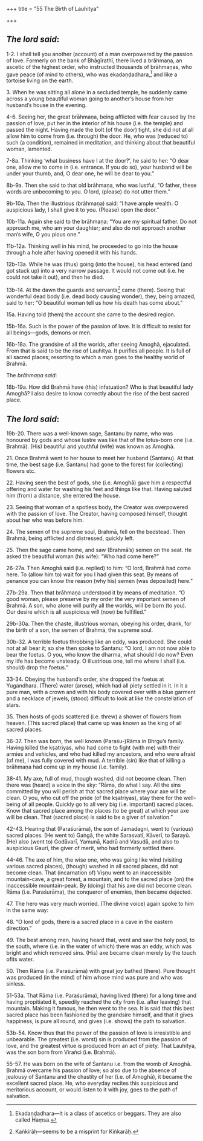 +++
title = "55 The Birth of Lauhitya"

+++
 

## *The lord said*:

1-2. I shall tell you another (account) of a man overpowered by the passion of love. Formerly on the bank of Bhāgīrathī, there lived a brāhmaṇa, an ascetic of the highest order, who instructed thousands of brāhmaṇas, who gave peace (of mind to others), who was ekadaṇḍadhara,[^1] and like a tortoise living on the earth.

[^1]:  Ekadaṇḍadhara—It is a class of ascetics or beggars. They are also called Haṃsa.

3\. When he was sitting all alone in a secluded temple, he suddenly came across a young beautiful woman going to another’s house from her husband’s house in the evening.

4-6. Seeing her, the great brāhmaṇa, being afflicted with fear caused by the passion of love, put her in the interior of his house (i.e. the temple) and passed the night. Having made the bolt (of the door) tight, she did not at all allow him to come from (i.e. through) the door. He, who was (reduced to) such (a condition), remained in meditation, and thinking about that beautiful woman, lamented.

7-8a. Thinking ‘what business have I at the door?’, he said to her: “O dear one, allow me to come in (i.e. entrance. If you do so), your husband will be under your thumb, and, O dear one, he will be dear to you.”

8b-9a. Then she said to that old brāhmaṇa, who was lustful, “O father, these words are unbecoming to you. O lord, (please) do not utter them.”

9b-10a. Then the illustrious (brāhmaṇa) said: “I have ample wealth. O auspicious lady, I shall give it to you. (Please) open the door.”

10b-11a. Again she said to the brāhmaṇa: “You are my spiritual father. Do not approach me, who am your daughter; and also do not approach another man’s wife, O you pious one.”

11b-12a. Thinking well in his mind, he proceeded to go into the house through a hole after having opened it with his hands.

12b-13a. While he was (thus) going (into the house), his head entered (and got stuck up) into a very narrow passage. It would not come out (i.e. he could not take it out), and then he died.

13b-14. At the dawn the guards and servants[^2] came (there). Seeing that wonderful dead body (i.e. dead body causing wonder), they, being amazed, said to her: “O beautiful woman tell us how his death has come about.”

[^2]:  Kaṅkirāḥ—seems to be a misprint for Kiṅkarāḥ.

15a. Having told (them) the account she came to the desired region.

15b-16a. Such is the power of the passion of love. It is difficult to resist for all beings—gods, demons or men.

16b-18a. The grandsire of all the worlds, after seeing Amoghā, ejaculated. From that is said to be the rise of Lauhitya. It purifies all people. It is full of all sacred places; resorting to which a man goes to the healthy world of Brahmā.

The *brāhmaṇa said*:

18b-19a. How did Brahmā have (this) infatuation? Who is that beautiful lady Amoghā? I also desire to know correctly about the rise of the best sacred place.

## *The lord said*:

19b-20. There was a well-known sage, Śantanu by name, who was honoured by gods and whose lustre was like that of the lotus-born one (i.e. Brahmā). (His) beautiful and youthful (wife) was known as Amoghā.

21\. Once Brahmā went to her house to meet her husband (Śantanu). At that time, the best sage (i.e. Śantanu) had gone to the forest for (collecting) flowers etc.

22\. Having seen the best of gods, she (i.e. Amoghā) gave him a respectful offering and water for washing his feet and things like that. Having saluted him (from) a distance, she entered the house.

23\. Seeing that woman of a spotless body, the Creator was overpowered with the passion of love. The Creator, having composed himself, thought about her who was before him.

24\. The semen of the supreme soul, Brahmā, fell on the bedstead. Then Brahmā, being afflicted and distressed, quickly left.

25\. Then the sage came home, and saw (Brahmā’s) semen on the seat. He asked the beautiful woman (his wife): “Who had come here?”

26-27a. Then Amoghā said (i.e. replied) to him: “O lord, Brahmā had come here. To (allow him to) wait for you I had given this seat. By means of penance you can know the reason (why his) semen (was deposited) here.”

27b-29a. Then that brāhmaṇa understood it by means of meditation. “O good woman, please preserve by my order the very important semen of Brahmā. A son, who alone will purify all the worlds, will be born (to you). Our desire which is all auspicious will (now) be fulfilled.”

29b-30a. Then the chaste, illustrious woman, obeying his order, drank, for the birth of a son, the semen of Brahmā, the supreme soul.

30b-32. A terrible foetus throbbing like an eddy, was produced. She could not at all bear it; so she then spoke to Śantanu: “O lord, I am not now able to bear the foetus. O you, who know the dharma, what should I do now? Even my life has become unsteady. O illustrious one, tell me where I shall (i.e. should) drop the foetus.”

33-34. Obeying the husband’s order, she dropped the foetus at Yugandhara. (There) water (arose), which had all piety settled in it. In it a pure man, with a crown and with his body covered over with a blue garment and a necklace of jewels, (stood) difficult to look at like the constellation of stars.

35\. Then hosts of gods scattered (i.e. threw) a shower of flowers from heaven. (This sacred place) that came up was known as the king of all sacred places.

36-37. Then was born, the well known (Paraśu-)Rāma in Bhṛgu’s family. Having killed the kṣatriyas, who had come to fight (with me) with their armies and vehicles, and who had killed my ancestors, and who were afraid (of me), I was fully covered with mud. A terrible (sin) like that of killing a brāhmaṇa had come up in my house (i.e. family).

38-41. My axe, full of mud, though washed, did not become clean. Then there was (heard) a voice in the sky: “Rāma, do what I say. All the sins committed by you will perish at that sacred place where your axe will be clean. O you, who cut off the pride (of the kṣatriyas), stay there for the well-being of all people. Quickly go to all very big (i.e. important) sacred places. Know that sacred place among the places (to be great) at which your axe will be clean. That (sacred place) is said to be a giver of salvation.”

42-43. Hearing that (Paraśurāma), the son of Jamadagni, went to (various) sacred places. (He went to) Gaṅgā, the white Sarasvatī, Kāverī, to Śarayū. (He) also (went to) Godāvarī, Yamunā, Kadrū and Vasudā, and also to auspicious Gaurī, the giver of merit, who had formerly settled there.

44-46. The axe of him, the wise one, who was going like wind (visiting various sacred places), (though) washed in all sacred places, did not become clean. That (incarnation of) Viṣṇu went to an inaccessible mountain-cave, a great forest, a mountain, and to the sacred place (on) the inaccessible mountain-peak. By (doing) that his axe did not become clean. Rāma (i.e. Paraśurāma), the conqueror of enemies, then became dejected.

47\. The hero was very much worried. (The divine voice) again spoke to him in the same way:

48\. “O lord of gods, there is a sacred place in a cave in the eastern direction.”

49\. The best among men, having heard that, went and saw the holy pool, to the south, where (i.e. in the water of which) there was an eddy, which was bright and which removed sins. (His) axe became clean merely by the touch ofits water.

50\. Then Rāma (i.e. Paraśurāma) with great joy bathed (there). Pure thought was produced (in the mind) of him whose mind was pure and who was sinless.

51-53a. That Rāma (i.e. Paraśurāma), having lived (there) for a long time and having propitiated it, speedily reached the city from (i.e. after leaving) that mountain. Making it famous, he then went to the sea. It is said that this best sacred place has been fashioned by the grandsire himself, and that it gives happiness, is pure all round, and gives (i.e. shows) the path to salvation.

53b-54. Know thus that the power of the passion of love is irresistible and unbearable. The greatest (i.e. worst) sin is produced from the passion of love, and the greatest virtue is produced from an act of piety. That Lauhitya, was the son born from Virañci (i.e. Brahmā).

55-57. He was born on the wife of Śantanu i.e. from the womb of Amoghā. Brahmā overcame his passion of love; so also due to the absence of jealousy of Śantanu and the chastity of her (i.e. of Amoghā), it became the excellent sacred place. He, who everyday recites this auspicious and meritorious account, or would listen to it with joy, goes to the path of salvation.




